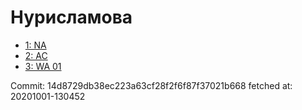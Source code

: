 # Нурисламова
- [1: NA](1.md)
- [2: AC](2.md)
- [3: WA 01](3.md)

Commit: 14d8729db38ec223a63cf28f2f6f87f37021b668
 fetched at: 20201001-130452
